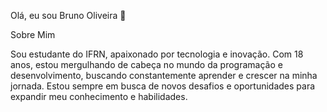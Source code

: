 Olá, eu sou Bruno Oliveira 👋

Sobre Mim

Sou estudante do IFRN, apaixonado por tecnologia e inovação. Com 18 anos, estou mergulhando de cabeça no mundo da programação e desenvolvimento, buscando constantemente aprender e crescer na minha jornada. Estou sempre em busca de novos desafios e oportunidades para expandir meu conhecimento e habilidades.
